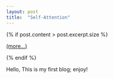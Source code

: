 ```yaml
---
layout: post
title:  "Self-Attention"
---
```


{% if post.content > post.excerpt.size %}
<p><a href="{{ post.url }}">(more...)</a></p>
{% endif %}


Hello, This is my first blog; enjoy!